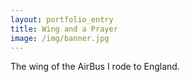 ```yaml
---
layout: portfolio_entry
title: Wing and a Prayer
image: /img/banner.jpg
---
```

The wing of the AirBus I rode to England.
